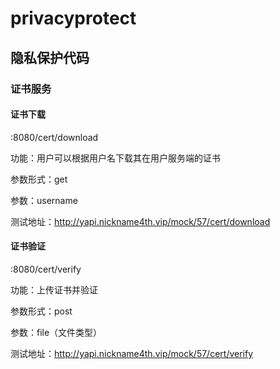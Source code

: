 # privacyprotect

## 隐私保护代码

### 证书服务

#### 证书下载

:8080/cert/download

功能：用户可以根据用户名下载其在用户服务端的证书

参数形式：get

参数：username

测试地址：http://yapi.nickname4th.vip/mock/57/cert/download

#### 证书验证

:8080/cert/verify

功能：上传证书并验证

参数形式：post

参数：file（文件类型）

测试地址：http://yapi.nickname4th.vip/mock/57/cert/verify

